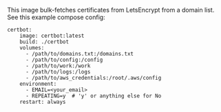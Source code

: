 This image bulk-fetches certificates from LetsEncrypt from a domain list.  See this example compose config:

```
certbot:
    image: certbot:latest
    build: ./certbot
    volumes:
      - /path/to/domains.txt:/domains.txt
      - /path/to/config:/config
      - /path/to/work:/work
      - /path/to/logs:/logs
      - /path/to/aws_credentials:/root/.aws/config
    environment:
      - EMAIL=<your_email>
      - REPEATING=y  # 'y' or anything else for No
    restart: always
```

